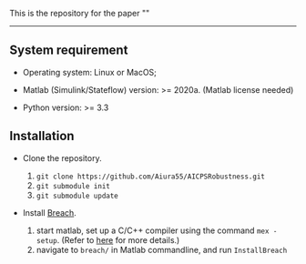 This is the repository for the paper ""

***

## System requirement

- Operating system: Linux or MacOS;

- Matlab (Simulink/Stateflow) version: >= 2020a. (Matlab license needed)

- Python version: >= 3.3

## Installation

- Clone the repository.
  1. `git clone https://github.com/Aiura55/AICPSRobustness.git`
  2. `git submodule init`
  3. `git submodule update`

- Install [Breach](https://github.com/decyphir/breach).
  1. start matlab, set up a C/C++ compiler using the command `mex -setup`. (Refer to [here](https://www.mathworks.com/help/matlab/matlab_external/changing-default-compiler.html) for more details.)
  2. navigate to `breach/` in Matlab commandline, and run `InstallBreach`
